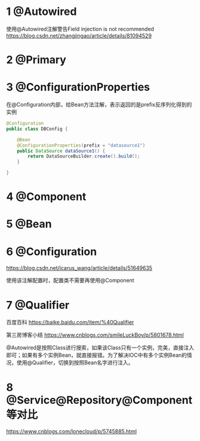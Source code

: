 # 1 @Autowired

使用@Autowired注解警告Field injection is not recommended       https://blog.csdn.net/zhangjingao/article/details/81094529



# 2 @Primary



# 3 @ConfigurationProperties

在@Configuration内部，给Bean方法注解，表示返回的是prefix反序列化得到的实例

```java
@Configuration
public class DBConfig {

    @Bean
    @ConfigurationProperties(prefix = "datasource1")
    public DataSource dataSource1() {
        return DataSourceBuilder.create().build();
    }

}
```





# 4 @Component



# 5 @Bean



# 6 @Configuration
https://blog.csdn.net/icarus_wang/article/details/51649635

使用该注解配置时，配置类不需要再使用@Component










# 7 @Qualifier

百度百科  https://baike.baidu.com/item/%40Qualifier

第三房博客小结  https://www.cnblogs.com/smileLuckBoy/p/5801678.html



@Autowired是按照Class进行搜索，如果该Class只有一个实例，完美，直接注入即可；如果有多个实例Bean，就直接报错。为了解决IOC中有多个实例Bean的情况，使用@Qualifier，切换到按照Bean名字进行注入。



# 8 @Service@Repository@Component等对比

https://www.cnblogs.com/lonecloud/p/5745885.html